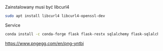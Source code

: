 Zainstalowany musi być libcurl4

```sh
sudo apt install libcurl4 libcurl4-openssl-dev
```

Service

```sh
conda install -c conda-forge flask flask-restx sqlalchemy flask-sqlalchemy configobj
```

https://www.pngegg.com/en/png-yntbi
